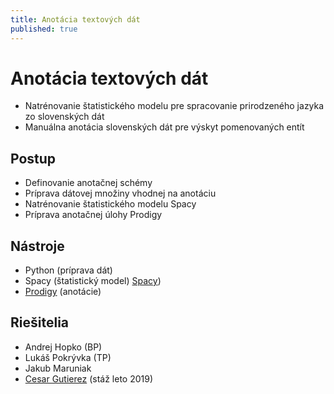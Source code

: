 ```yaml
---
title: Anotácia textových dát
published: true
---
```


# Anotácia textových dát

- Natrénovanie štatistického modelu pre spracovanie prirodzeného jazyka zo slovenských dát
- Manuálna anotácia slovenských dát pre výskyt pomenovaných entít

## Postup

- Definovanie anotačnej schémy
- Príprava dátovej množiny vhodnej na anotáciu
- Natrénovanie štatistického modelu Spacy
- Príprava anotačnej úlohy Prodigy

## Nástroje

- Python (príprava dát)
- Spacy (štatistický model) [Spacy](https://spacy.io/))
- [Prodigy](https://prodi.gy/) (anotácie) 

## Riešitelia

- Andrej Hopko (BP)
- Lukáš Pokrývka (TP)
- Jakub Maruniak
- [Cesar Gutierez](../named-entity) (stáž leto 2019)

